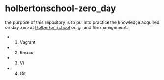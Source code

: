 # holbertonschool-zero_day

the purpose of this repository is to put into practice the knowledge acquired on day zero at [ Holberton school][1] on git and file management.

- 1. Vagrant
- 2. Emacs
- 3. Vi
- 4. Git 

[1]:https://www.holbertonschool.com/co/ "Title"
